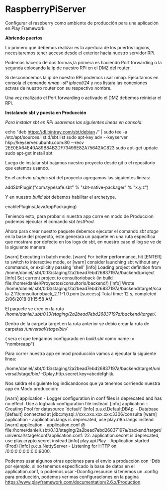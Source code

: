 # RaspberryPiServer
Configurar el raspberry como ambiente de producción para una aplicación en Play Framework

**Abriendo puertos**

Lo primero que debemos realizar es la apertura de los puertos logicos, necesitaremos tener acceso desde el exterior hacia nuestro servidor RPi.

Podemos hacerlo de dos formas,la primera es haciendo Port forwarding o la segunda colocando la ip de nuestro RPi en el DMZ del router.

Si desconocemos la ip de nuestro RPi podemos usar nmap. Ejecutamos en consola el comando *nmap -sP iplocal/24* y nos listara las conexiones actvas de nuestro router con su respectivo nombre.

Una vez realizado el Port forwarding o activado el DMZ debemos reiniciar el RPi.

**Instalando sbt y puesta en Producción**

*Para instalar sbt en RPi usaremos las siguientes lineas en consola:*

echo "deb https://dl.bintray.com/sbt/debian /" | sudo tee -a /etc/apt/sources.list.d/sbt.list
sudo apt-key adv --keyserver hkp://keyserver.ubuntu.com:80 --recv 2EE0EA64E40A89B84B2DF73499E82A75642AC823
sudo apt-get update
sudo apt-get install sbt

Luego de instalar sbt bajamos nuestro proyecto desde git o el repositorio que estemos usando.

En el archvio *plugins.sbt* del proyecto agregamos las siguientes lineas:

addSbtPlugin("com.typesafe.sbt" % "sbt-native-packager" % "x.y.z")

Y en nuestro *build.sbt* debemos habilitar el archetype.

enablePlugins(JavaAppPackaging)

Teniendo esto, para probar si nuestra app corre en modo de Produccion podemos ejecutar el comando *sbt testProd*.

Ahora para crear nuestro paquete debemos ejecutar el comando *sbt stage* en la base del proyecto, este generara un paquete en una ruta especifica que mostrara por defecto en los logs de sbt, en nuestro caso el log se ve de la siguiente manera:

[warn] Executing in batch mode.
[warn]   For better performance, hit [ENTER] to switch to interactive mode, or
[warn]   consider launching sbt without any commands, or explicitly passing 'shell'
[info] Loading project definition from /home/daniel/.sbt/0.13/staging/2a2bead7ebd26837197a/backend/project
[info] Set current project to consultorioback (in build file:/home/daniel/Proyectos/consultorio/backend/)
[info] Wrote /home/daniel/.sbt/0.13/staging/2a2bead7ebd26837197a/backend/target/scala-2.11/consultorioback_2.11-1.0.pom
[success] Total time: 12 s, completed 2/06/2018 01:15:58 AM

El paquete se creo en la ruta */home/daniel/.sbt/0.13/staging/2a2bead7ebd26837197a/backend/target/.*

Dentro de la carpeta target en la ruta anterior se debio crear la ruta de carpetas */universal/stage/bin/<npmbre-app>*
  
(<nombre-app> sera el que tengamos configurado en *build.sbt* como name := "nombreapp")
  
Para correr nuestra app en mod producción vamos a ejecutar la siguiente linea:

/home/daniel/.sbt/0.13/staging/2a2bead7ebd26837197a/backend/target/universal/stage/bin/<nombre-app> -Dplay.http.secret.key=abcdefghijk.
  
Nos saldra el siguiente log indicandonos que ya tenemos corriendo nuestra app en Modo producción:

[warn] application - Logger configuration in conf files is deprecated and has no effect. Use a logback configuration file instead.
[info] application - Creating Pool for datasource 'default'
[info] p.a.d.DefaultDBApi - Database [default] connected at jdbc:mysql://xxx.xxx.xxx.xxx:3306/consulta
[warn] application - application.langs is deprecated, use play.i18n.langs instead
[warn] application - application.conf @ file:/home/daniel/.sbt/0.13/staging/2a2bead7ebd26837197a/backend/target/universal/stage/conf/application.conf: 22: application.secret is deprecated, use play.crypto.secret instead
[info] play.api.Play - Application started (Prod)
[info] p.c.s.NettyServer - Listening for HTTP on /0:0:0:0:0:0:0:0:9000.

Podemos usar algunos otras opciones para el envio a producción con -Ddb por ejemplo, si no tenemos especificado la base de datos en el application.conf, o podemos usar -Dconfig.resource si tenemos un .config para producción, podemos ver mas configuraciones en la pagina https://www.playframework.com/documentation/2.6.x/Production.


  
  
